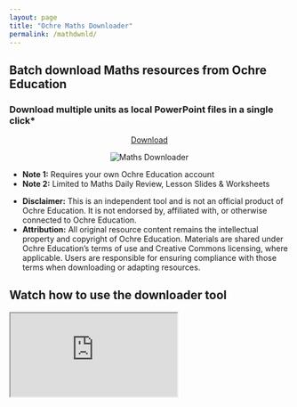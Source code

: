 ```yaml
---
layout: page
title: "Ochre Maths Downloader"
permalink: /mathdwnld/
---
```


<h2>Batch download Maths resources from Ochre Education</h2>
<h3>Download multiple units as local PowerPoint files in a single click*</h3> 

<div class="flex-columns" style="display: flex; gap: 20px; text-align: center;">
  <!-- Column 1 -->
  <div style="flex: 1;">
    <a href="{{ '/assets/files/Ochre Download Tool.zip' | relative_url }}" class="btn btn-primary" download>Download</a>
  </div>
</div>

<div>
    <p align="center">
    <img src="{{ '/assets/img/mthsdwnld.png' | relative_url }}" alt="Maths Downloader" />
    </p>
  </div>


<ul class="lead">
  <li><strong>Note 1:</strong> Requires your own Ochre Education account</li>
  <li><strong>Note 2:</strong> Limited to Maths Daily Review, Lesson Slides & Worksheets</li>
  <p></p>
  <li><strong>Disclaimer:</strong> This is an independent tool and is not an official product of Ochre Education. It is not endorsed by, affiliated with, or otherwise connected to Ochre Education.</li>
  <li><strong>Attribution:</strong> All original resource content remains the intellectual property and copyright of Ochre Education. Materials are shared under Ochre Education’s terms of use and Creative Commons licensing, where applicable. Users are responsible for ensuring compliance with those terms when downloading or adapting resources.</li>
</ul>

<h2>Watch how to use the downloader tool</h2>
<div class="video-embed">
  <iframe
    src="https://www.youtube.com/embed/MMViWvReIY8?si=KigsY3m2g25fpUtX"
    title="YouTube video player"
    allow="accelerometer; autoplay; clipboard-write; encrypted-media; gyroscope; picture-in-picture; web-share"
    referrerpolicy="strict-origin-when-cross-origin"
    allowfullscreen
    loading="lazy">
  </iframe>
</div>